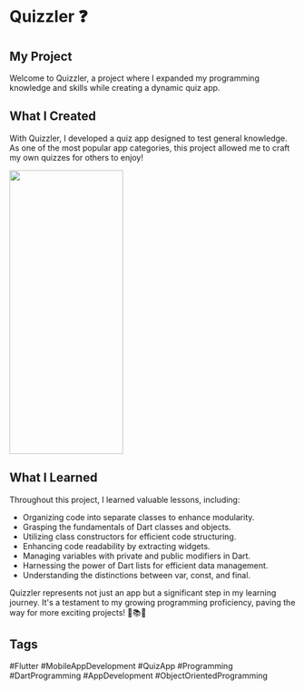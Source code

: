 # Quizzler ❓

## My Project
Welcome to Quizzler, a project where I expanded my programming knowledge and skills while creating a dynamic quiz app.

## What I Created
With Quizzler, I developed a quiz app designed to test general knowledge. As one of the most popular app categories, this project allowed me to craft my own quizzes for others to enjoy!

<img src=
"https://github.com/xee95/Quizzler-flutter-App/assets/35934083/bead4190-345c-4697-84a0-7ef4e4e77862" width="200" height="500">


## What I Learned
Throughout this project, I learned valuable lessons, including:

- Organizing code into separate classes to enhance modularity.
- Grasping the fundamentals of Dart classes and objects.
- Utilizing class constructors for efficient code structuring.
- Enhancing code readability by extracting widgets.
- Managing variables with private and public modifiers in Dart.
- Harnessing the power of Dart lists for efficient data management.
- Understanding the distinctions between var, const, and final.

Quizzler represents not just an app but a significant step in my learning journey. It's a testament to my growing programming proficiency, paving the way for more exciting projects! 🧠📚🚀

## Tags
#Flutter #MobileAppDevelopment #QuizApp #Programming #DartProgramming #AppDevelopment #ObjectOrientedProgramming
